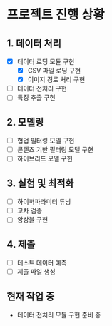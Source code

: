 # 프로젝트 진행 상황

## 1. 데이터 처리
- [x] 데이터 로딩 모듈 구현
  - [x] CSV 파일 로딩 구현
  - [x] 이미지 경로 처리 구현
- [ ] 데이터 전처리 구현
- [ ] 특징 추출 구현

## 2. 모델링
- [ ] 협업 필터링 모델 구현
- [ ] 콘텐츠 기반 필터링 모델 구현
- [ ] 하이브리드 모델 구현

## 3. 실험 및 최적화
- [ ] 하이퍼파라미터 튜닝
- [ ] 교차 검증
- [ ] 앙상블 구현

## 4. 제출
- [ ] 테스트 데이터 예측
- [ ] 제출 파일 생성

## 현재 작업 중
- 데이터 전처리 모듈 구현 준비 중
